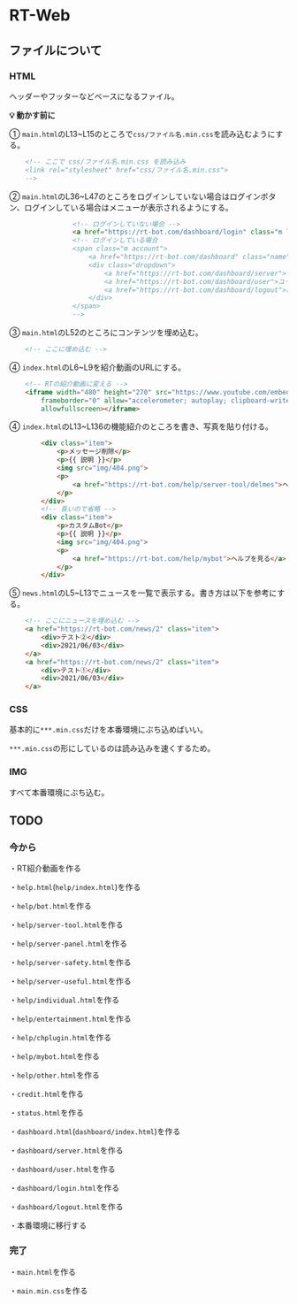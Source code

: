# RT-Web

## ファイルについて
### HTML
ヘッダーやフッターなどベースになるファイル。

**💡 動かす前に**

① `main.html`のL13~L15のところで`css/ファイル名.min.css`を読み込むようにする。
```html
    <!-- ここで css/ファイル名.min.css を読み込み
    <link rel="stylesheet" href="css/ファイル名.min.css">
    -->
```

② `main.html`のL36~L47のところをログインしていない場合はログインボタン、ログインしている場合はメニューが表示されるようにする。
```html
                <!-- ログインしていない場合 -->
                <a href="https://rt-bot.com/dashboard/login" class="m login">ログイン</a>
                <!-- ログインしている場合 
                <span class="m account">
                    <a href="https://rt-bot.com/dashboard" class="name">Takkun#1643</a>
                    <div class="dropdown">
                        <a href="https://rt-bot.com/dashboard/server">サーバー設定</a>
                        <a href="https://rt-bot.com/dashboard/user">ユーザー設定</a>
                        <a href="https://rt-bot.com/dashboard/logout">ログアウト</a>
                    </div>
                </span>
                -->
```

③ `main.html`のL52のところにコンテンツを埋め込む。
```html
    <!-- ここに埋め込む -->
```

④ `index.html`のL6~L9を紹介動画のURLにする。
```html
    <!-- RTの紹介動画に変える -->
    <iframe width="480" height="270" src="https://www.youtube.com/embed/9KsZ3Zi6NJg?rel=0" title="YouTube video player"
        frameborder="0" allow="accelerometer; autoplay; clipboard-write; encrypted-media; gyroscope; picture-in-picture"
        allowfullscreen></iframe>
```

④ `index.html`のL13~L136の機能紹介のところを書き、写真を貼り付ける。
```html
        <div class="item">
            <p>メッセージ削除</p>
            <p>{{ 説明 }}</p>
            <img src="img/404.png">
            <p>
                <a href="https://rt-bot.com/help/server-tool/delmes">ヘルプを見る</a>
            </p>
        </div>
        <!-- 長いので省略 -->
        <div class="item">
            <p>カスタムBot</p>
            <p>{{ 説明 }}</p>
            <img src="img/404.png">
            <p>
                <a href="https://rt-bot.com/help/mybot">ヘルプを見る</a>
            </p>
        </div>
```

⑤ `news.html`のL5~L13でニュースを一覧で表示する。書き方は以下を参考にする。
```html
    <!-- ここにニュースを埋め込む -->
    <a href="https://rt-bot.com/news/2" class="item">
        <div>テスト②</div>
        <div>2021/06/03</div>
    </a>
    <a href="https://rt-bot.com/news/2" class="item">
        <div>テスト①</div>
        <div>2021/06/03</div>
    </a>
```

### CSS
基本的に`***.min.css`だけを本番環境にぶち込めばいい。

`***.min.css`の形にしているのは読み込みを速くするため。

### IMG
すべて本番環境にぶち込む。

## TODO
### 今から
・RT紹介動画を作る

・`help.html`(`help/index.html`)を作る

・`help/bot.html`を作る

・`help/server-tool.html`を作る

・`help/server-panel.html`を作る

・`help/server-safety.html`を作る

・`help/server-useful.html`を作る

・`help/individual.html`を作る

・`help/entertainment.html`を作る

・`help/chplugin.html`を作る

・`help/mybot.html`を作る

・`help/other.html`を作る

・`credit.html`を作る

・`status.html`を作る

・`dashboard.html`(`dashboard/index.html`)を作る

・`dashboard/server.html`を作る

・`dashboard/user.html`を作る

・`dashboard/login.html`を作る

・`dashboard/logout.html`を作る

・本番環境に移行する

### 完了
・`main.html`を作る

・`main.min.css`を作る
